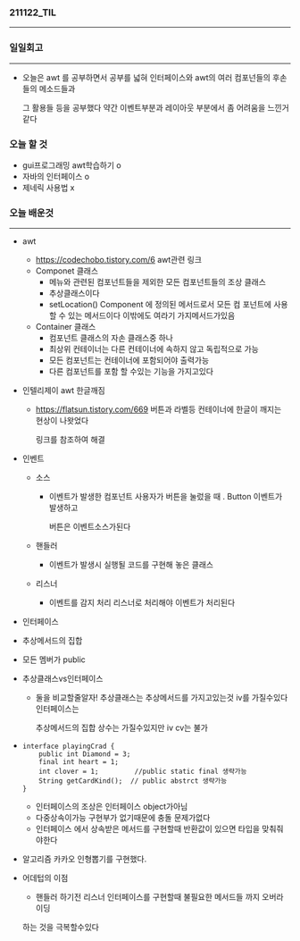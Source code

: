 ### 211122_TIL

------

### 일일회고

------

- 오늘은 awt 를 공부하면서 공부를 넓혀 인터페이스와 awt의 여러 컴포넌들의 후손들의 메소드들과 

  그 활용들 등을 공부했다 약간 이벤트부분과 레이아웃 부분에서 좀 어려움을 느낀거같다


### 오늘 할 것

- gui프로그래밍 awt학습하기 o
- 자바의 인터페이스 o
- 제네릭 사용법 x

### 오늘 배운것

------

- awt

  - https://codechobo.tistory.com/6 awt관련 링크
  - Componet 클래스
    - 메뉴와 관련된 컴포넌트들을 제외한 모든 컴포넌트들의 조상 클래스
    - 추상클래스이다
    - setLocation() Component 에 정의된 메서드로서 모든 컴 포넌트에 사용할 수 있는 메서드이다 이밖에도 여라기 가지메서드가있음
  - Container 클래스
    - 컴포넌트 클래스의 자손 클래스중 하나
    - 최상위 컨테이너는 다른 컨테이너에 속하지 않고 독립적으로 가능
    - 모든 컴포넌트는 컨테이너에 포함되어야 출력가능
    - 다른 컴포넌트를 포함 할 수있는 기능을 가지고있다 

- 인텔리제이 awt 한글깨짐

  - https://flatsun.tistory.com/669 버튼과 라벨등 컨테이너에 한글이 깨지는 현상이 나왓었다

    링크를 참조하여 해결

- 인벤트

  - 소스

    - 이벤트가 발생한 컴포넌트 사용자가 버튼을 눌렀을 때 . Button 이벤트가 발생하고 

       버튼은 이벤트소스가된다

  - 핸들러

    - 이벤트가 발생시 실행될 코드를 구현해 놓은 클래스

  - 리스너

    - 이벤트를 감지 처리 리스너로 처리해야 이벤트가 처리된다

-  인터페이스

  - 추상메서드의 집합

  - 모든 멤버가 public

  - 추상클래스vs인터페이스

    - 둘을 비교할줄알자! 추상클래스는 추상메서드를 가지고있는것 iv를 가질수있다 인터페이스는

      추상메서드의 집합 상수는 가질수있지만 iv cv는 불가

- ```
  interface playingCrad {
      public int Diamond = 3;
      final int heart = 1;
      int clover = 1;         //public static final 생략가능
      String getCardKind();  // public abstrct 생략가능
  }
  ```

  - 인터페이스의 조상은 인터페이스 object가아님
  - 다중상속이가능 구현부가 없기때문에 충돌 문제가없다
  - 인터페이스 에서 상속받은 메서드를 구현할때 반환값이 있으면  타입을 맞춰줘야한다

- 알고리즘 카카오 인형뽑기를 구현했다.

- 어데텁의 이점

  -  핸들러 하기전 리스너 인터페이스를 구현할때 불필요한 메서드들 까지 오버라이딩

    하는 것을 극복할수있다

  

